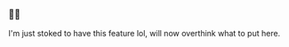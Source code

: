 ### 👋🏻

I'm just stoked to have this feature lol, will now overthink what to put here.
<!--
**aadibajpai/aadibajpai** is a ✨ _special_ ✨ repository because its `README.md` (this file) appears on your GitHub profile.
-->

